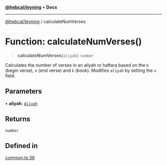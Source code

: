 [**@hebcal/leyning**](../README.md) • **Docs**

***

[@hebcal/leyning](../globals.md) / calculateNumVerses

# Function: calculateNumVerses()

> **calculateNumVerses**(`aliyah`): `number`

Calculates the number of verses in an aliyah or haftara based on
the `b` (begin verse), `e` (end verse) and `k` (book).
Modifies `aliyah` by setting the `v` field.

## Parameters

• **aliyah**: [`Aliyah`](../type-aliases/Aliyah.md)

## Returns

`number`

## Defined in

[common.ts:36](https://github.com/hebcal/hebcal-leyning/blob/40b5eb1606b3ea086311ad0bbcf740bb6031ecb8/src/common.ts#L36)
